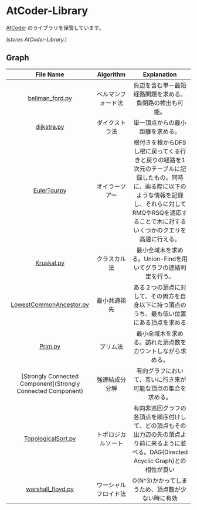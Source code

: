 # AtCoder-Library

[AtCoder](https://atcoder.jp/) のライブラリを保管しています。

(*stores AtCoder-Library.*)  

## Graph
|File Name|Algorithm|Explanation|
|:--:|:--:|:--:|
|[bellman_ford.py](bellman_ford.py)|ベルマンフォード法|負辺を含む単一最短経路問題を求める。負閉路の検出も可能。|
|[dijkstra.py](dijksra.py)|ダイクストラ法|単一頂点からの最小距離を求める。|
|[EulerTourpy](EulerTour.py)|オイラーツアー|根付きを根からDFSし根に戻ってくる行きと戻りの経路を1次元のテーブルに記録したもの。同時に、辿る際に以下のような情報を記録し、それらに対してRMQやRSQを適応することで木に対するいくつかのクエリを高速に行える。|
|[Kruskal.py](Kruskal.py)|クラスカル法|最小全域木を求める。Union-Findを用いてグラフの連結判定を行う。|
|[LowestCommonAncestor.py](LowestCommonAncestor.py)|最小共通祖先|ある２つの頂点に対して、その両方を自身以下に持つ頂点のうち、最も低い位置にある頂点を求める|
|[Prim.py](Prim.py)|プリム法|最小全域木を求める。訪れた頂点数をカウントしながら求める。|
|[Strongly Connected Component](Strongly Connected Component)|強連結成分分解|有向グラフにおいて、互いに行き来が可能な頂点の集合を求める。|
|[TopologicalSort.py](TopologicalSort.py)|トポロジカルソート|有向非巡回グラフの各頂点を順序付けして、どの頂点もその出力辺の先の頂点より前に来るように並べる。DAG(Directed Acyclic Graph)との相性が良い|
|[warshall_floyd.py](warshall_floyd.py)|ワーシャルフロイド法|O(N^3)かかってしまうため、頂点数が少ない時に有効|